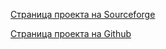 [Страница проекта на Sourceforge](https://sourceforge.net/projects/speed-game/)

[Страница проекта на Github](https://github.com/jval1972/Speed)

